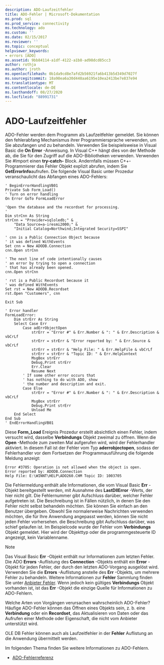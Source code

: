 ```yaml
---
description: ADO-Laufzeitfehler
title: ADO-Fehler | Microsoft-Dokumentation
ms.prod: sql
ms.prod_service: connectivity
ms.technology: ado
ms.custom: ''
ms.date: 02/15/2017
ms.reviewer: ''
ms.topic: conceptual
helpviewer_keywords:
- errors [ADO]
ms.assetid: 9bb84114-a1df-4122-a1b8-ad98dcd85cc3
author: rothja
ms.author: jroth
ms.openlocfilehash: 0b1da9cd8e7afd2b56921fa6b413b5d349d7027f
ms.sourcegitcommit: 18a98ea6a30d448aa6195e10ea2413be7e837e94
ms.translationtype: MT
ms.contentlocale: de-DE
ms.lasthandoff: 08/27/2020
ms.locfileid: "88991731"
---
```

# <a name="ado-run-time-errors"></a>ADO-Laufzeitfehler
ADO-Fehler werden dem Programm als Laufzeitfehler gemeldet. Sie können den fehlerabfang Mechanismus ihrer Programmiersprache verwenden, um Sie abzufangen und zu behandeln. Verwenden Sie beispielsweise in Visual Basic die **On Error** -Anweisung. In Visual C++ hängt dies von der Methode ab, die Sie für den Zugriff auf die ADO-Bibliotheken verwenden. Verwenden Sie #Import einen **try-catch-** Block. Andernfalls müssen C++-Programmierer das Fehler Objekt explizit abrufen, indem Sie **GetErrorInfo**aufrufen. Die folgende Visual Basic unter Prozedur veranschaulicht das Abfangen eines ADO-Fehlers:

```
' BeginErrorHandlingVB01
Private Sub Form_Load()
' Turn on error handling
On Error GoTo FormLoadError

'Open the database and the recordset for processing.
'
Dim strCnn As String
strCnn = "Provider=sqloledb;" & _
    "Data Source=a-iresmi2000;" & _
    "Initial Catalog=Northwind;Integrated Security=SSPI"

' cnn is a Public Connection Object because
' it was defined WithEvents
Set cnn = New ADODB.Connection
cnn.Open strCnn

' The next line of code intentionally causes
' an error by trying to open a connection
' that has already been opened.
cnn.Open strCnn

' rst is a Public Recordset because it
' was defined WithEvents
Set rst = New ADODB.Recordset
rst.Open "Customers", cnn

Exit Sub

' Error handler
FormLoadError:
    Dim strErr As String
    Select Case Err
        Case adErrObjectOpen
            strErr = "Error #" & Err.Number & ": " & Err.Description & vbCrLf
            strErr = strErr & "Error reported by: " & Err.Source & vbCrLf
            strErr = strErr & "Help File: " & Err.HelpFile & vbCrLf
            strErr = strErr & "Topic ID: " & Err.HelpContext
            MsgBox strErr
            Debug.Print strErr
            Err.Clear
            Resume Next
        ' If some other error occurs that
        ' has nothing to do with ADO, show
        ' the number and description and exit.
        Case Else
            strErr = "Error #" & Err.Number & ": " & Err.Description & vbCrLf
            MsgBox strErr
            Debug.Print strErr
            Unload Me
    End Select
End Sub
' EndErrorHandlingVB01
```

 Diese **Form_Load** Ereignis Prozedur erstellt absichtlich einen Fehler, indem versucht wird, dasselbe **Verbindungs** Objekt zweimal zu öffnen. Wenn die **Open** -Methode zum zweiten Mal aufgerufen wird, wird der Fehlerhandler aktiviert. In diesem Fall ist der Fehler vom Typ **aderrobjectopen**, sodass der Fehlerhandler vor dem Fortsetzen der Programmausführung die folgende Meldung anzeigt:

```
Error #3705: Operation is not allowed when the object is open.
Error reported by: ADODB.Connection
Help File: E:\WINNT\HELP\ADO260.CHM Topic ID: 1003705
```

 Die Fehlermeldung enthält alle Informationen, die vom Visual Basic **Err** -Objekt bereitgestellt werden, mit Ausnahme des **LastDllError** -Werts, der hier nicht gilt. Die Fehlernummer gibt Aufschluss darüber, welcher Fehler aufgetreten ist. Die Beschreibung ist in Fällen nützlich, in denen Sie den Fehler nicht selbst behandeln möchten. Sie können Sie einfach an den Benutzer übergeben. Obwohl Sie normalerweise Nachrichten verwenden möchten, die für Ihre Anwendung angepasst werden, können Sie nicht jeden Fehler vorhersehen. die Beschreibung gibt Aufschluss darüber, was schief gelaufen ist. Im Beispielcode wurde der Fehler vom **Verbindungs** Objekt gemeldet. Hier wird der Objekttyp oder die programmgesteuerte ID angezeigt, kein Variablenname.

> [!NOTE]
>  Das Visual Basic **Err** -Objekt enthält nur Informationen zum letzten Fehler. Die ADO **Errors** -Auflistung des **Connection** -Objekts enthält ein **Error** -Objekt für jeden Fehler, der durch den letzten ADO-Vorgang ausgelöst wird. Verwenden Sie die **Errors** -Auflistung anstelle des **Err** -Objekts, um mehrere Fehler zu behandeln. Weitere Informationen zur **Fehler** Sammlung finden Sie unter [Anbieter Fehler](./provider-errors.md). Wenn jedoch kein gültiges **Verbindungs** Objekt vorhanden ist, ist das **Err** -Objekt die einzige Quelle für Informationen zu ADO-Fehlern.

 Welche Arten von Vorgängen verursachen wahrscheinlich ADO-Fehler? Häufige ADO-Fehler können das Öffnen eines Objekts sein, z. b. eine **Verbindung** oder ein **Recordset**, das Aktualisieren von Daten oder das Aufrufen einer Methode oder Eigenschaft, die nicht vom Anbieter unterstützt wird.

 OLE DB Fehler können auch als Laufzeitfehler in der **Fehler** Auflistung an die Anwendung übermittelt werden.

 Im folgenden Thema finden Sie weitere Informationen zu ADO-Fehlern.

-   [ADO-Fehlerreferenz](./ado-error-reference.md)
